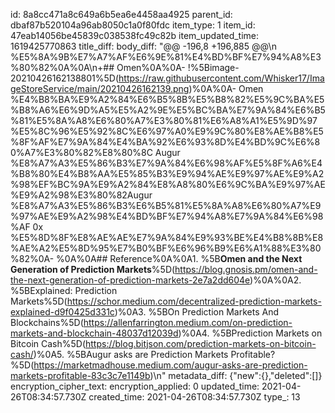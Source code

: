 id: 8a8cc471a8c649a6b5ea6e4458aa4925
parent_id: dbaf87b520104a96ab8050c1a0f80fdc
item_type: 1
item_id: 47eab14056be45839c038538fc49c82b
item_updated_time: 1619425770863
title_diff: 
body_diff: "@@ -196,8 +196,885 @@\\n %E5%8A%9B%E7%A7%AF%E6%9E%81%E4%BD%BF%E7%94%A8%E3%80%82%0A%0A\\n+## Omen%0A%0A- !%5Bimage-20210426162138801%5D(https://raw.githubusercontent.com/Whisker17/ImageStoreService/main/20210426162139.png)%0A%0A- Omen %E4%B8%BA%E9%A2%84%E6%B5%8B%E5%B8%82%E5%9C%BA%E5%B8%A6%E6%9D%A5%E5%A2%9E%E5%BC%BA%E7%9A%84%E6%B5%81%E5%8A%A8%E6%80%A7%E3%80%81%E6%A8%A1%E5%9D%97%E5%8C%96%E5%92%8C%E6%97%A0%E9%9C%80%E8%AE%B8%E5%8F%AF%E7%9A%84%E4%BA%92%E6%93%8D%E4%BD%9C%E6%80%A7%E3%80%82%E8%80%8C Augur %E8%A7%A3%E5%86%B3%E7%9A%84%E6%98%AF%E5%8F%A6%E4%B8%80%E4%B8%AA%E5%85%B3%E9%94%AE%E9%97%AE%E9%A2%98%EF%BC%9A%E9%A2%84%E8%A8%80%E6%9C%BA%E9%97%AE%E9%A2%98%E3%80%82Augur %E8%A7%A3%E5%86%B3%E6%B5%81%E5%8A%A8%E6%80%A7%E9%97%AE%E9%A2%98%E4%BD%BF%E7%94%A8%E7%9A%84%E6%98%AF 0x %E5%8D%8F%E8%AE%AE%E7%9A%84%E9%93%BE%E4%B8%8B%E8%AE%A2%E5%8D%95%E7%B0%BF%E6%96%B9%E6%A1%88%E3%80%82%0A- %0A%0A## Reference%0A%0A1. %5B**Omen and the Next Generation of Prediction Markets**%5D(https://blog.gnosis.pm/omen-and-the-next-generation-of-prediction-markets-2e7a2dd604e)%0A%0A2. %5BExplained: Prediction Markets%5D(https://schor.medium.com/decentralized-prediction-markets-explained-d9f0425d331c)%0A3. %5BOn Prediction Markets And Blockchains%5D(https://allenfarrington.medium.com/on-prediction-markets-and-blockchain-48037d12039d)%0A4. %5BPrediction Markets on Bitcoin Cash%5D(https://blog.bitjson.com/prediction-markets-on-bitcoin-cash/)%0A5. %5BAugur asks are Prediction Markets Profitable?%5D(https://marketmadhouse.medium.com/augur-asks-are-prediction-markets-profitable-83c3c7e1149b)\\n"
metadata_diff: {"new":{},"deleted":[]}
encryption_cipher_text: 
encryption_applied: 0
updated_time: 2021-04-26T08:34:57.730Z
created_time: 2021-04-26T08:34:57.730Z
type_: 13